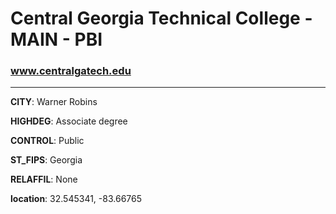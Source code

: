 # Central Georgia Technical College - MAIN - PBI
### www.centralgatech.edu
---
**CITY**: Warner Robins

**HIGHDEG**: Associate degree

**CONTROL**: Public

**ST_FIPS**: Georgia

**RELAFFIL**: None

**location**: 32.545341, -83.66765